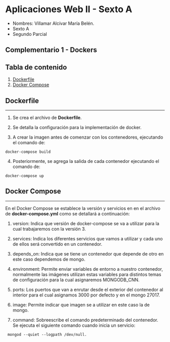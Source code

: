 # Aplicaciones Web II - Sexto A

- Nombres: Villamar Alcívar María Belén.
- Sexto A
- Segundo Parcial
## Complementario 1 - Dockers
## Tabla de contenido
1. [Dockerfile](#dockerfile)
2. [Docker Compose](#docker-compose)

## Dockerfile
***
1. Se crea  el archivo de **Dockerfile**.

2. Se detalla la configuración para la implementación de docker.

3. A crear la imagen antes de comenzar con los contenedores, ejecutando el comando de:
```
docker-compose build 
```
4. Posteriormente, se agrega la salida de cada contenedor ejecutando el comando de:
```
docker-compose up 
```

## Docker Compose
***
En el Docker Compose se establece  la versión y servicios en en el archivo de **docker-compose.yml** como se detallará a continuación:

1. version: Indica que versión de docker-compose se va a utilizar para la cual trabajaremos con la versión 3.

2. services: Indica los diferentes servicios que vamos a utilizar y cada uno de ellos será convertido en un contenedor.

3. depends_on:  Indica que se tiene un contenedor que depende de otro en este caso dependemos de mongo.

4. environment: Permite enviar variables de entorno a nuestro contenedor, normalmente las imágenes utilizan estas variables para distintos temas de configuración para la cual asignaremos MONGODB_CNN.

5. ports: Los puertos que van a enrutar desde el exterior del contenedor al interior para el cual asignamos 3000 por defecto y en el mongo 27017.

6. image: Permite indicar que imagen se a utilizar en este caso la de mongo.
7. command: Sobreescribe el comando predeterminado del contenedor. Se ejecuta el siguiente comando cuando inicia un servicio:
```
 mongod --quiet --logpath /dev/null.
```
